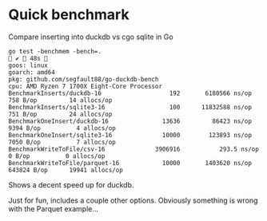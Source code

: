 # Quick benchmark

Compare inserting into duckdb vs cgo sqlite in Go

```
go test -benchmem -bench=.                                              ✔  48s  
goos: linux
goarch: amd64
pkg: github.com/segfault88/go-duckdb-bench
cpu: AMD Ryzen 7 1700X Eight-Core Processor         
BenchmarkInserts/duckdb-16 	                 192	   6180566 ns/op	     758 B/op	      14 allocs/op
BenchmarkInserts/sqlite3-16         	     100	  11832588 ns/op	     751 B/op	      24 allocs/op
BenchmarkOneInsert/duckdb-16        	   13636	     86423 ns/op	    9394 B/op	       4 allocs/op
BenchmarkOneInsert/sqlite3-16       	   10000	    123893 ns/op	    7050 B/op	       7 allocs/op
BenchmarkWriteToFile/csv-16         	 3906916	       293.5 ns/op	       0 B/op	       0 allocs/op
BenchmarkWriteToFile/parquet-16     	   10000	   1403620 ns/op	  643824 B/op	   19941 allocs/op

```

Shows a decent speed up for duckdb.

Just for fun, includes a couple other options. Obviously something is wrong with the Parquet example...
